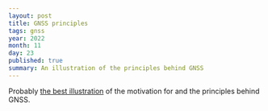 ```yaml
---
layout: post
title: GNSS principles
tags: gnss
year: 2022
month: 11
day: 23
published: true
summary: An illustration of the principles behind GNSS
---
```

Probably [the best illustration](https://ciechanow.ski/gps/) of the motivation for and the
principles behind GNSS.
